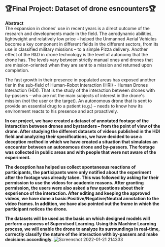 ## 🏆Final Project: Dataset of drone esncounters🏆

**Abstract** <br>
The expansion in drones' use in recent years is a direct outcome of the research and developments made in the field. The aerodynamic abilities, lightweight and relatively low price – helped the Unmanned Aerial Vehicles become a key component in different fields in the different sectors, from its use in classified military missions – to a simple Pizza delivery.
Another effect of the R&D in drone technology is the level of autonomy that the drone has. The levels vary between strictly manual ones and drones that are mission-oriented when they are sent to a mission and returned upon completion.

The fast growth in their presence in populated areas has exposed another tier in the sub-field of Human-Robot Interaction (HRI) - Human Drones Interaction (HDI). That is the study of the interaction between drones with by-passers – who are not the main subjects of interest in the drone's mission (not the user or the target). An autonomous drone that is sent to provide an essential drug to a patient (e.g.)  – needs to know how its environment reacts to his presence and act proactively.

**In our project, we have created a dataset of annotated footage of the interaction between drones and bystanders – from the point of view of the drone. After studying the different datasets of videos published in the HDI field and analyzing their specifications, we have decided to use a deception method in which we have created a situation that simulates an encounter between an autonomous drone and by-passers. The footage was collected in public areas and with people that were not aware of the experiment.**

**The deception has helped us collect spontaneous reactions of participants, the participants were only notified about the experiment after the footage was already taken. This was followed by asking for their permission to use the videos for academic reasons. After granting permission, the users were also asked a few questions about their experience of the interaction. After editing and keeping the approved videos, we have done a basic Positive/Negative/Neutral annotation to the video frames. In addition, we have also pointed out the frame in which the participant notices the drone.**

**The datasets will be used as the basis on which designed models will perform a process of Supervised Learning. Using this Machine Learning process, we will enable the drone to analyze its surroundings in real-time, correctly classify the nature of the interaction with by-passers and make decisions accordingly.**
![Screenshot 2022-01-21 214333](https://user-images.githubusercontent.com/94222074/150590567-84f9d0b9-b9fe-443d-ae38-fec9e7218240.jpg)
